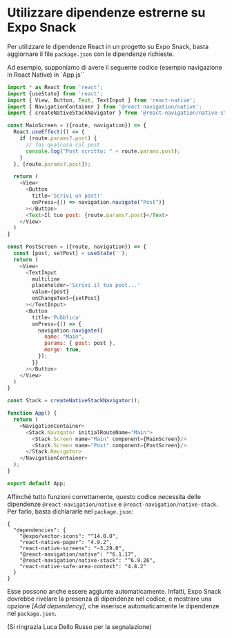 # Utilizzare dipendenze estrerne su Expo Snack

Per utilizzare le dipendenze React in un progetto su Expo Snack, basta aggiornare il file `package.json` con le dipendenze richieste.

Ad esempio, supponiamo di avere il seguente codice (esempio navigazione in React Native) in `App.js``

```javascript
import * as React from 'react';
import {useState} from 'react';
import { View, Button, Text, TextInput } from 'react-native';
import { NavigationContainer } from '@react-navigation/native';
import { createNativeStackNavigator } from '@react-navigation/native-stack';

const MainScreen = ({route, navigation}) => {
  React.useEffect(() => {
    if (route.params?.post) {
      // fai qualcosa col post
      console.log("Post scritto: " + route.params.post);
    }
  }, [route.params?.post]);

  return (
    <View>
      <Button
        title='Scrivi un post!'
        onPress={() => navigation.navigate("Post")}
      ></Button>
      <Text>Il tuo post: {route.params?.post}</Text>
    </View>
  )
}

const PostScreen = ({route, navigation}) => {
  const [post, setPost] = useState('');
  return (
    <View>
      <TextInput
        multiline
        placeholder='Scrivi il tuo post...'
        value={post}
        onChangeText={setPost}
      ></TextInput>
      <Button
        title='Pubblica'
        onPress={() => {
          navigation.navigate({
            name: "Main",
            params: { post: post },
            merge: true,
          });
        }}
      ></Button>
    </View>
  )
}

const Stack = createNativeStackNavigator();

function App() {
  return (
    <NavigationContainer>
      <Stack.Navigator initialRouteName="Main">
        <Stack.Screen name="Main" component={MainScreen}/>
        <Stack.Screen name="Post" component={PostScreen}/>
      </Stack.Navigator>
    </NavigationContainer>
  );
}

export default App;
```

Affinché tutto funzioni correttamente, questo codice necessita delle dipendenze `@react-navigation/native` e `@react-navigation/native-stack`. Per farlo, basta dichiararle nel `package.json`:

```
{
  "dependencies": {
    "@expo/vector-icons": "^14.0.0",
    "react-native-paper": "4.9.2",
    "react-native-screens": "~3.29.0",
    "@react-navigation/native": "^6.1.17",
    "@react-navigation/native-stack": "^6.9.26",
    "react-native-safe-area-context": "4.8.2"
  }
}
```

Esse possono anche essere aggiunte automaticamente. Infatti, Expo Snack dovrebbe rivelare la presenza di dipendenze nel codice, e mostrare una opzione *[Add dependency]*, che inserisce automaticamente le dipendenze nel `package.json`.

(Si ringrazia Luca Dello Russo per la segnalazione)